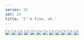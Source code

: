 ```yaml
---
series: 15
set: 24
title: 'I''m fine, ok.'
---
```


![](../../../../assets/ribald-youth/part-24/pg276.jpg)
![](../../../../assets/ribald-youth/part-24/pg277.jpg)
![](../../../../assets/ribald-youth/part-24/pg278.jpg)
![](../../../../assets/ribald-youth/part-24/pg279.jpg)
![](../../../../assets/ribald-youth/part-24/pg280.jpg)
![](../../../../assets/ribald-youth/part-24/pg281.jpg)
![](../../../../assets/ribald-youth/part-24/pg282.jpg)
![](../../../../assets/ribald-youth/part-24/pg283.jpg)
![](../../../../assets/ribald-youth/part-24/pg284.jpg)
![](../../../../assets/ribald-youth/part-24/pg285.jpg)
![](../../../../assets/ribald-youth/part-24/pg286.jpg)
![](../../../../assets/ribald-youth/part-24/pg287.jpg)